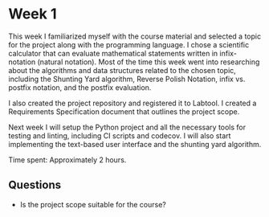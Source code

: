 # Week 1

This week I familiarized myself with the course material and selected a topic for the project along with the programming language. I chose a scientific calculator that can evaluate mathematical statements written in infix-notation (natural notation). Most of the time this week went into researching about the algorithms and data structures related to the chosen topic, including the Shunting Yard algorithm, Reverse Polish Notation, infix vs. postfix notation, and the postfix evaluation.

I also created the project repository and registered it to Labtool. I created a Requirements Specification document that outlines the project scope.

Next week I will setup the Python project and all the necessary tools for testing and linting, including CI scripts and codecov. I will also start implementing the text-based user interface and the shunting yard algorithm.

Time spent: Approximately 2 hours.

## Questions

- Is the project scope suitable for the course?
